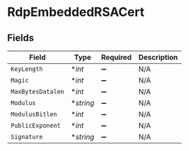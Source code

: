 # RdpEmbeddedRSACert


## Fields

| Field              | Type               | Required           | Description        |
| ------------------ | ------------------ | ------------------ | ------------------ |
| `KeyLength`        | **int*             | :heavy_minus_sign: | N/A                |
| `Magic`            | **int*             | :heavy_minus_sign: | N/A                |
| `MaxBytesDatalen`  | **int*             | :heavy_minus_sign: | N/A                |
| `Modulus`          | **string*          | :heavy_minus_sign: | N/A                |
| `ModulusBitlen`    | **int*             | :heavy_minus_sign: | N/A                |
| `PublicExponent`   | **int*             | :heavy_minus_sign: | N/A                |
| `Signature`        | **string*          | :heavy_minus_sign: | N/A                |